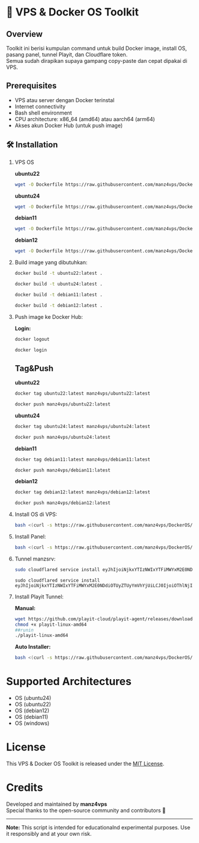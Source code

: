 # 🚀 VPS & Docker OS Toolkit

## Overview

Toolkit ini berisi kumpulan command untuk build Docker image, install OS, pasang panel, tunnel Playit, dan Cloudflare token.  
Semua sudah dirapikan supaya gampang copy-paste dan cepat dipakai di VPS.

## Prerequisites

- VPS atau server dengan Docker terinstal
- Internet connectivity
- Bash shell environment
- CPU architecture: x86_64 (amd64) atau aarch64 (arm64)
- Akses akun Docker Hub (untuk push image)

## 🛠️ Installation

1. VPS OS

   **ubuntu22**
    ```sh
   wget -O Dockerfile https://raw.githubusercontent.com/manz4vps/DockerOS/main/Dockerfile:ubuntu22
    ```

   **ubuntu24**
    ```sh
   wget -O Dockerfile https://raw.githubusercontent.com/manz4vps/DockerOS/main/Dockerfile:ubuntu24
    ```
    
   **debian11**
    ```sh
   wget -O Dockerfile https://raw.githubusercontent.com/manz4vps/DockerOS/main/Dockerfile:debian11
    ```
    
   **debian12**
    ```sh
   wget -O Dockerfile https://raw.githubusercontent.com/manz4vps/DockerOS/main/Dockerfile:debian12
    ```
    
    
1. Build image yang dibutuhkan:

    ```sh
    docker build -t ubuntu22:latest .
    ```

    ```sh
    docker build -t ubuntu24:latest .
    ```

    ```sh
    docker build -t debian11:latest .
    ```

    ```sh
    docker build -t debian12:latest .
    ```


3. Push image ke Docker Hub:
   
     **Login:**
    ```sh
    docker logout
    ```
    ```sh
    docker login
    ```

   ## Tag&Push

    **ubuntu22**
    ```sh
    docker tag ubuntu22:latest manz4vps/ubuntu22:latest
    ```
    ```sh
    docker push manz4vps/ubuntu22:latest
    ```
    
    **ubuntu24**

    ```sh
    docker tag ubuntu24:latest manz4vps/ubuntu24:latest
    ```
    ```sh
    docker push manz4vps/ubuntu24:latest
    ```
    
    **debian11**
    ```sh
    docker tag debian11:latest manz4vps/debian11:latest
    ```
    ```sh
    docker push manz4vps/debian11:latest
    ```
    **debian12**
    ```sh
    docker tag debian12:latest manz4vps/debian12:latest
    ```
    ```sh
    docker push manz4vps/debian12:latest
    ```


5. Install OS di VPS:

    ```sh
    bash <(curl -s https://raw.githubusercontent.com/manz4vps/DockerOS/refs/heads/main/PilihOS-vps.sh)
    ```

    
6. Install Panel:

    ```sh
    bash <(curl -s https://raw.githubusercontent.com/manz4vps/DockerOS/refs/heads/main/all-autoinstaller.sh)
    ```

    
7. Tunnel manzsrv:
   ```sh
   sudo cloudflared service install eyJhIjoiNjkxYTIzNWIxYTFiMWYxM2E0NDdiOTUyZTUyYmVhYjUiLCJ0IjoiNDlkMTgwNWEtODc2MS00MWRiLWI1ZTYtYTEyZGJiMWQ4N2U0IiwicyI6Ik0ySXhNbUUyWm1VdE1UWXhNUzAwTWprMExXSmtOVGN0TVdNeU9HTm1PREJrT0RReCJ9
   ```
   ```Dinz
   sudo cloudflared service install eyJhIjoiNjkxYTIzNWIxYTFiMWYxM2E0NDdiOTUyZTUyYmVhYjUiLCJ0IjoiOThlNjIyNTEtNzUxNS00MjIyLWEyZTQtMzAxNWFhMzg4NmI2IiwicyI6IllqQXpOREUzWVRBdE5HSmlNeTAwTkdGaUxXSTVPVGt0TVdKaU56SXlPVEl6WW1NNSJ9
   ```


6. Install Playit Tunnel:

    **Manual:**
    ```sh
    wget https://github.com/playit-cloud/playit-agent/releases/download/v0.15.26/playit-linux-amd64
    chmod +x playit-linux-amd64
    ##runin
    ./playit-linux-amd64
    ```

    **Auto Installer:**
    ```sh
    bash <(curl -s https://raw.githubusercontent.com/manz4vps/DockerOS/refs/heads/main/playit)
    ```

# Supported Architectures

- OS (ubuntu24)
- OS (ubuntu22)
- OS (debian12)
- OS (debian11)
- OS (windows)

# License

This VPS & Docker OS Toolkit is released under the [MIT License](LICENSE).

# Credits

Developed and maintained by **manz4vps**  
Special thanks to the open-source community and contributors 🚀

---

**Note:** This script is intended for educationalnd experimental purposes. Use it responsibly and at your own risk.
